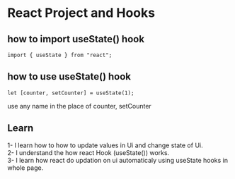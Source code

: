 # React Project and Hooks

## how to import useState() hook

    import { useState } from "react";

## how to use useState() hook

    let [counter, setCounter] = useState(1);

use any name in the place of counter, setCounter

## Learn

1- I learn how to how to update values in Ui and change state of Ui.<br/>
2- I understand the how react Hook (useState()) works.<br/>
3- I learn how react do updation on ui automaticaly using useState hooks in whole page.<br/>
